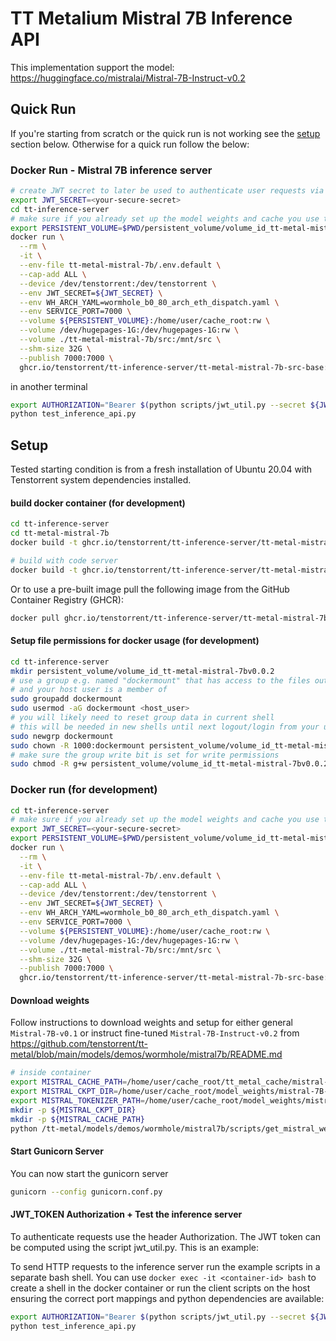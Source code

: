 # TT Metalium Mistral 7B Inference API

This implementation support the model: https://huggingface.co/mistralai/Mistral-7B-Instruct-v0.2

## Quick Run

If you're starting from scratch or the quick run is not working see the [setup](#setup) section below. Otherwise for a quick run follow the below:


### Docker Run - Mistral 7B inference server
```bash
# create JWT secret to later be used to authenticate user requests via the decoding of Authorization
export JWT_SECRET=<your-secure-secret>
cd tt-inference-server
# make sure if you already set up the model weights and cache you use the correct persistent volume
export PERSISTENT_VOLUME=$PWD/persistent_volume/volume_id_tt-metal-mistral-7bv0.0.2
docker run \
  --rm \
  -it \
  --env-file tt-metal-mistral-7b/.env.default \
  --cap-add ALL \
  --device /dev/tenstorrent:/dev/tenstorrent \
  --env JWT_SECRET=${JWT_SECRET} \
  --env WH_ARCH_YAML=wormhole_b0_80_arch_eth_dispatch.yaml \
  --env SERVICE_PORT=7000 \
  --volume ${PERSISTENT_VOLUME}:/home/user/cache_root:rw \
  --volume /dev/hugepages-1G:/dev/hugepages-1G:rw \
  --volume ./tt-metal-mistral-7b/src:/mnt/src \
  --shm-size 32G \
  --publish 7000:7000 \
  ghcr.io/tenstorrent/tt-inference-server/tt-metal-mistral-7b-src-base:v0.0.3-tt-metal-v0.52.0-rc33 

```
in another terminal
```bash
export AUTHORIZATION="Bearer $(python scripts/jwt_util.py --secret ${JWT_SECRET?ERROR env var JWT_SECRET must be set} encode '{"team_id": "tenstorrent", "token_id":"debug-test"}')"
python test_inference_api.py
```

## Setup

Tested starting condition is from a fresh installation of Ubuntu 20.04 with Tenstorrent system dependencies installed. 


#### build docker container (for development)

```bash
cd tt-inference-server
cd tt-metal-mistral-7b
docker build -t ghcr.io/tenstorrent/tt-inference-server/tt-metal-mistral-7b-src-base:v0.0.1-tt-metal-v0.52.0-rc33 -f mistral7b.src.base.inference.v0.52.0-rc33.Dockerfile .

# build with code server
docker build -t ghcr.io/tenstorrent/tt-inference-server/tt-metal-mistral-7b-src-base:v0.0.1-tt-metal-v0.51.0-rc29-cs -f mistral7b.src.base.inference.v0.51.0-rc29-cs.Dockerfile .
```

Or to use a pre-built image pull the following image from the GitHub Container Registry (GHCR):
```bash
docker pull ghcr.io/tenstorrent/tt-inference-server/tt-metal-mistral-7b-src-base:v0.0.3-tt-metal-v0.52.0-rc33
```
#### Setup file permissions for docker usage (for development)
```bash
cd tt-inference-server
mkdir persistent_volume/volume_id_tt-metal-mistral-7bv0.0.2
# use a group e.g. named "dockermount" that has access to the files outside the container
# and your host user is a member of
sudo groupadd dockermount
sudo usermod -aG dockermount <host_user>
# you will likely need to reset group data in current shell
# this will be needed in new shells until next logout/login from your user (you can do that now alternatively)
sudo newgrp dockermount
sudo chown -R 1000:dockermount persistent_volume/volume_id_tt-metal-mistral-7bv0.0.2
# make sure the group write bit is set for write permissions
sudo chmod -R g+w persistent_volume/volume_id_tt-metal-mistral-7bv0.0.2
```

### Docker run (for development)

```bash
cd tt-inference-server
# make sure if you already set up the model weights and cache you use the correct persistent volume
export JWT_SECRET=<your-secure-secret>
export PERSISTENT_VOLUME=$PWD/persistent_volume/volume_id_tt-metal-mistral-7bv0.0.2
docker run \
  --rm \
  -it \
  --env-file tt-metal-mistral-7b/.env.default \
  --cap-add ALL \
  --device /dev/tenstorrent:/dev/tenstorrent \
  --env JWT_SECRET=${JWT_SECRET} \
  --env WH_ARCH_YAML=wormhole_b0_80_arch_eth_dispatch.yaml \
  --env SERVICE_PORT=7000 \
  --volume ${PERSISTENT_VOLUME}:/home/user/cache_root:rw \
  --volume /dev/hugepages-1G:/dev/hugepages-1G:rw \
  --volume ./tt-metal-mistral-7b/src:/mnt/src \
  --shm-size 32G \
  --publish 7000:7000 \
  ghcr.io/tenstorrent/tt-inference-server/tt-metal-mistral-7b-src-base:v0.0.3-tt-metal-v0.52.0-rc33 bash
```

#### Download weights

Follow instructions to download weights and setup for either general `Mistral-7B-v0.1` or instruct fine-tuned `Mistral-7B-Instruct-v0.2` from https://github.com/tenstorrent/tt-metal/blob/main/models/demos/wormhole/mistral7b/README.md

```bash
# inside container
export MISTRAL_CACHE_PATH=/home/user/cache_root/tt_metal_cache/mistral-7B-instruct-v0.2
export MISTRAL_CKPT_DIR=/home/user/cache_root/model_weights/mistral-7B-instruct-v0.2
export MISTRAL_TOKENIZER_PATH=/home/user/cache_root/model_weights/mistral-7B-instruct-v0.2
mkdir -p ${MISTRAL_CKPT_DIR}
mkdir -p ${MISTRAL_CACHE_PATH}
python /tt-metal/models/demos/wormhole/mistral7b/scripts/get_mistral_weights.py --weights_path=${MISTRAL_CKPT_DIR} --instruct
```

#### Start Gunicorn Server
You can now start the gunicorn server
```bash
gunicorn --config gunicorn.conf.py
```

#### JWT_TOKEN Authorization + Test the inference server

To authenticate requests use the header Authorization. The JWT token can be computed using the script jwt_util.py. This is an example:

To send HTTP requests to the inference server run the example scripts in a separate bash shell. You can use `docker exec -it <container-id> bash` to create a shell in the docker container or run the client scripts on the host ensuring the correct port mappings and python dependencies are available:
```bash
export AUTHORIZATION="Bearer $(python scripts/jwt_util.py --secret ${JWT_SECRET?ERROR env var JWT_SECRET must be set} encode '{"team_id": "tenstorrent", "token_id":"debug-test"}')"
python test_inference_api.py
```
